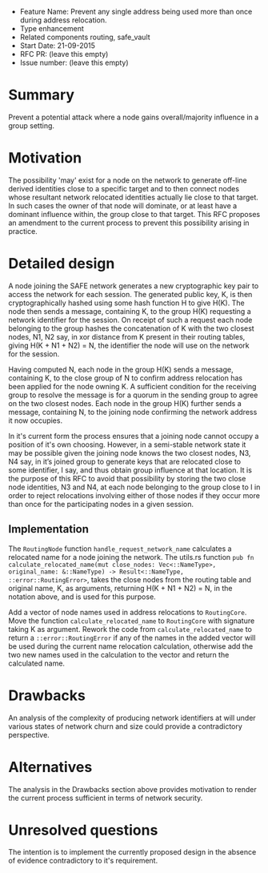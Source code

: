 - Feature Name: Prevent any single address being used more than once during address relocation.
- Type enhancement
- Related components routing, safe_vault
- Start Date: 21-09-2015
- RFC PR: (leave this empty)
- Issue number: (leave this empty)

# Summary

Prevent a potential attack where a node gains overall/majority influence in a group setting.

# Motivation

The possibility 'may' exist for a node on the network to generate off-line derived identities close to a specific target and to then connect nodes whose resultant network relocated identities actually lie close to that target. In such cases the owner of that node will dominate, or at least have a dominant influence within, the group close to that target. This RFC proposes an amendment to the current process to prevent this possibility arising in practice.

# Detailed design

A node joining the SAFE network generates a new cryptographic key pair to access the network for each session. The generated public key, K, is then cryptographically hashed using some hash function H to give H(K). The node then sends a message, containing K, to the group H(K) requesting a network identifier for the session. On receipt of such a request each node belonging to the group hashes the concatenation of K with the two closest nodes, N1, N2 say, in xor distance from K present in their routing tables, giving H(K + N1 + N2) = N, the identifier the node will use on the network for the session.

Having computed N, each node in the group H(K) sends a message, containing K, to the close group of N to confirm address relocation has been applied for the node owning K. A sufficient condition for the receiving group to resolve the message is for a quorum in the sending group to agree on the two closest nodes. Each node in the group H(K) further sends a message, containing N, to the joining node confirming the network address it now occupies.

In it's current form the process ensures that a joining node cannot occupy a position of it's own choosing. However, in a semi-stable network state it may be possible given the joining node knows the two closest nodes, N3, N4 say, in it’s joined group to generate keys that are relocated close to some identifier, I say, and thus obtain group influence at that location. It is the purpose of this RFC to avoid that possibility by storing the two close node identities, N3 and N4, at each node belonging to the group close to I in order to reject relocations involving either of those nodes if they occur more than once for the participating nodes in a given session.

## Implementation

The `RoutingNode` function `handle_request_network_name` calculates a relocated name for a node joining the network. The utils.rs function `pub fn calculate_relocated_name(mut close_nodes: Vec<::NameType>, original_name: &::NameType) -> Result<::NameType, ::error::RoutingError>`, takes the close nodes from the routing table and original name, K, as arguments, returning H(K + N1 + N2) = N, in the notation above, and is used for this purpose.

Add a vector of node names used in address relocations to `RoutingCore`. Move the function `calculate_relocated_name` to `RoutingCore` with signature taking K as argument. Rework the code from `calculate_relocated_name` to return a `::error::RoutingError` if any of the names in the added vector will be used during the current name relocation calculation, otherwise add the two new names used in the calculation to the vector and return the calculated name.

# Drawbacks

An analysis of the complexity of producing network identifiers at will under various states of network churn and size could provide a contradictory perspective.

# Alternatives

The analysis in the Drawbacks section above provides motivation to render the current process sufficient in terms of network security.

# Unresolved questions

The intention is to implement the currently proposed design in the absence of evidence contradictory to it's requirement.
